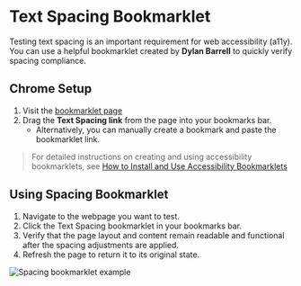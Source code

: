 # Text Spacing Bookmarklet
Testing text spacing is an important requirement for web accessibility (a11y). You can use a helpful bookmarklet 
created by **Dylan Barrell** to quickly verify spacing compliance.

## Chrome Setup
1. Visit the [bookmarklet page](https://dylanb.github.io/bookmarklets.html)
2. Drag the **Text Spacing link** from the page into your bookmarks bar.
   - Alternatively, you can manually create a bookmark and paste the bookmarklet link.
> For detailed instructions on creating and using accessibility bookmarklets, see [How to Install and Use Accessibility Bookmarklets](https://www.digitala11y.com/definitive-guide-to-accessibility-bookmarklets/#chrome)

## Using Spacing Bookmarklet
1. Navigate to the webpage you want to test.
2. Click the Text Spacing bookmarklet in your bookmarks bar.
3. Verify that the page layout and content remain readable and functional after the spacing adjustments are applied.
4. Refresh the page to return it to its original state.

![Spacing bookmarklet example](./assets/spacing-bookmarklet-example.png)